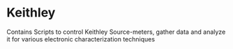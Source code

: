 # Keithley
Contains Scripts to control Keithley Source-meters, gather data and analyze it for various electronic characterization techniques
